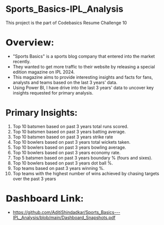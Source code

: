 # Sports_Basics-IPL_Analysis
This project is the part of Codebasics Resume Challenge 10

# 𝗢𝘃𝗲𝗿𝘃𝗶𝗲𝘄:
- "Sports Basics" is a sports blog company that entered into the market recently. 
- They wanted to get more traffic to their website by releasing a special edition magazine on IPL 2024. 
- This magazine aims to provide interesting insights and facts for fans, analysts and teams based on the last 3 years' data.
- Using Power BI, I have drive into the last 3 years' data to uncover key insights requested for primary analysis.

# Primary Insights:
  1. Top 10 batsmen based on past 3 years total runs scored.
  2. Top 10 batsmen based on past 3 years batting average. 
  3. Top 10 batsmen based on past 3 years strike rate 
  4. Top 10 bowlers based on past 3 years total wickets taken.
  5. Top 10 bowlers based on past 3 years bowling average. 
  6. Top 10 bowlers based on past 3 years economy rate. 
  7. Top 5 batsmen based on past 3 years boundary % (fours and sixes).
  8. Top 10 bowlers based on past 3 years dot ball %.
  9. Top teams based on past 3 years winning %.
 10. Top teams with the highest number of wins achieved by chasing targets over
     the past 3 years
    

# 𝗗𝗮𝘀𝗵𝗯𝗼𝗮𝗿𝗱 𝗟𝗶𝗻𝗸:
- https://github.com/AditiShindadkar/Sports_Basics---IPL_Analysis/blob/main/Dashboard_Snapshots.pdf

                 



